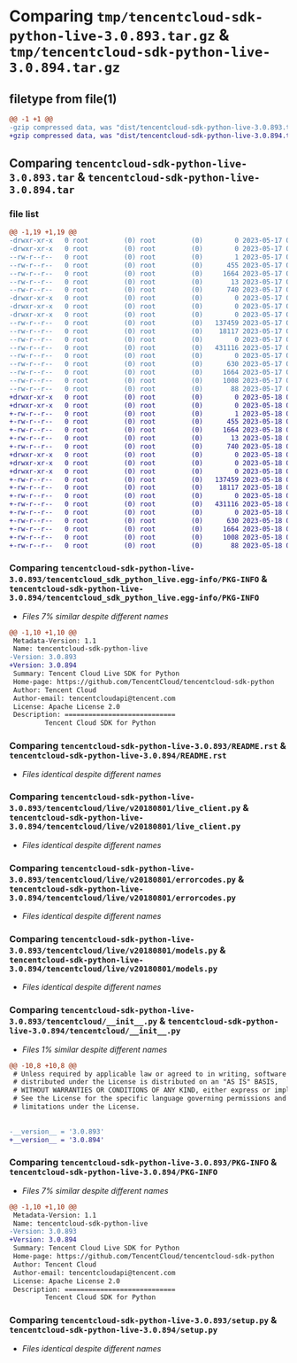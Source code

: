 # Comparing `tmp/tencentcloud-sdk-python-live-3.0.893.tar.gz` & `tmp/tencentcloud-sdk-python-live-3.0.894.tar.gz`

## filetype from file(1)

```diff
@@ -1 +1 @@
-gzip compressed data, was "dist/tencentcloud-sdk-python-live-3.0.893.tar", last modified: Wed May 17 03:34:52 2023, max compression
+gzip compressed data, was "dist/tencentcloud-sdk-python-live-3.0.894.tar", last modified: Thu May 18 00:29:51 2023, max compression
```

## Comparing `tencentcloud-sdk-python-live-3.0.893.tar` & `tencentcloud-sdk-python-live-3.0.894.tar`

### file list

```diff
@@ -1,19 +1,19 @@
-drwxr-xr-x   0 root         (0) root         (0)        0 2023-05-17 03:34:52.000000 tencentcloud-sdk-python-live-3.0.893/
-drwxr-xr-x   0 root         (0) root         (0)        0 2023-05-17 03:34:52.000000 tencentcloud-sdk-python-live-3.0.893/tencentcloud_sdk_python_live.egg-info/
--rw-r--r--   0 root         (0) root         (0)        1 2023-05-17 03:34:52.000000 tencentcloud-sdk-python-live-3.0.893/tencentcloud_sdk_python_live.egg-info/dependency_links.txt
--rw-r--r--   0 root         (0) root         (0)      455 2023-05-17 03:34:52.000000 tencentcloud-sdk-python-live-3.0.893/tencentcloud_sdk_python_live.egg-info/SOURCES.txt
--rw-r--r--   0 root         (0) root         (0)     1664 2023-05-17 03:34:52.000000 tencentcloud-sdk-python-live-3.0.893/tencentcloud_sdk_python_live.egg-info/PKG-INFO
--rw-r--r--   0 root         (0) root         (0)       13 2023-05-17 03:34:52.000000 tencentcloud-sdk-python-live-3.0.893/tencentcloud_sdk_python_live.egg-info/top_level.txt
--rw-r--r--   0 root         (0) root         (0)      740 2023-05-17 03:34:52.000000 tencentcloud-sdk-python-live-3.0.893/README.rst
-drwxr-xr-x   0 root         (0) root         (0)        0 2023-05-17 03:34:52.000000 tencentcloud-sdk-python-live-3.0.893/tencentcloud/
-drwxr-xr-x   0 root         (0) root         (0)        0 2023-05-17 03:34:52.000000 tencentcloud-sdk-python-live-3.0.893/tencentcloud/live/
-drwxr-xr-x   0 root         (0) root         (0)        0 2023-05-17 03:34:52.000000 tencentcloud-sdk-python-live-3.0.893/tencentcloud/live/v20180801/
--rw-r--r--   0 root         (0) root         (0)   137459 2023-05-17 03:34:52.000000 tencentcloud-sdk-python-live-3.0.893/tencentcloud/live/v20180801/live_client.py
--rw-r--r--   0 root         (0) root         (0)    18117 2023-05-17 03:34:52.000000 tencentcloud-sdk-python-live-3.0.893/tencentcloud/live/v20180801/errorcodes.py
--rw-r--r--   0 root         (0) root         (0)        0 2023-05-17 03:34:52.000000 tencentcloud-sdk-python-live-3.0.893/tencentcloud/live/v20180801/__init__.py
--rw-r--r--   0 root         (0) root         (0)   431116 2023-05-17 03:34:52.000000 tencentcloud-sdk-python-live-3.0.893/tencentcloud/live/v20180801/models.py
--rw-r--r--   0 root         (0) root         (0)        0 2023-05-17 03:34:52.000000 tencentcloud-sdk-python-live-3.0.893/tencentcloud/live/__init__.py
--rw-r--r--   0 root         (0) root         (0)      630 2023-05-17 03:34:52.000000 tencentcloud-sdk-python-live-3.0.893/tencentcloud/__init__.py
--rw-r--r--   0 root         (0) root         (0)     1664 2023-05-17 03:34:52.000000 tencentcloud-sdk-python-live-3.0.893/PKG-INFO
--rw-r--r--   0 root         (0) root         (0)     1008 2023-05-17 03:34:52.000000 tencentcloud-sdk-python-live-3.0.893/setup.py
--rw-r--r--   0 root         (0) root         (0)       88 2023-05-17 03:34:52.000000 tencentcloud-sdk-python-live-3.0.893/setup.cfg
+drwxr-xr-x   0 root         (0) root         (0)        0 2023-05-18 00:29:51.000000 tencentcloud-sdk-python-live-3.0.894/
+drwxr-xr-x   0 root         (0) root         (0)        0 2023-05-18 00:29:51.000000 tencentcloud-sdk-python-live-3.0.894/tencentcloud_sdk_python_live.egg-info/
+-rw-r--r--   0 root         (0) root         (0)        1 2023-05-18 00:29:51.000000 tencentcloud-sdk-python-live-3.0.894/tencentcloud_sdk_python_live.egg-info/dependency_links.txt
+-rw-r--r--   0 root         (0) root         (0)      455 2023-05-18 00:29:51.000000 tencentcloud-sdk-python-live-3.0.894/tencentcloud_sdk_python_live.egg-info/SOURCES.txt
+-rw-r--r--   0 root         (0) root         (0)     1664 2023-05-18 00:29:51.000000 tencentcloud-sdk-python-live-3.0.894/tencentcloud_sdk_python_live.egg-info/PKG-INFO
+-rw-r--r--   0 root         (0) root         (0)       13 2023-05-18 00:29:51.000000 tencentcloud-sdk-python-live-3.0.894/tencentcloud_sdk_python_live.egg-info/top_level.txt
+-rw-r--r--   0 root         (0) root         (0)      740 2023-05-18 00:29:51.000000 tencentcloud-sdk-python-live-3.0.894/README.rst
+drwxr-xr-x   0 root         (0) root         (0)        0 2023-05-18 00:29:51.000000 tencentcloud-sdk-python-live-3.0.894/tencentcloud/
+drwxr-xr-x   0 root         (0) root         (0)        0 2023-05-18 00:29:51.000000 tencentcloud-sdk-python-live-3.0.894/tencentcloud/live/
+drwxr-xr-x   0 root         (0) root         (0)        0 2023-05-18 00:29:51.000000 tencentcloud-sdk-python-live-3.0.894/tencentcloud/live/v20180801/
+-rw-r--r--   0 root         (0) root         (0)   137459 2023-05-18 00:29:51.000000 tencentcloud-sdk-python-live-3.0.894/tencentcloud/live/v20180801/live_client.py
+-rw-r--r--   0 root         (0) root         (0)    18117 2023-05-18 00:29:51.000000 tencentcloud-sdk-python-live-3.0.894/tencentcloud/live/v20180801/errorcodes.py
+-rw-r--r--   0 root         (0) root         (0)        0 2023-05-18 00:29:51.000000 tencentcloud-sdk-python-live-3.0.894/tencentcloud/live/v20180801/__init__.py
+-rw-r--r--   0 root         (0) root         (0)   431116 2023-05-18 00:29:51.000000 tencentcloud-sdk-python-live-3.0.894/tencentcloud/live/v20180801/models.py
+-rw-r--r--   0 root         (0) root         (0)        0 2023-05-18 00:29:51.000000 tencentcloud-sdk-python-live-3.0.894/tencentcloud/live/__init__.py
+-rw-r--r--   0 root         (0) root         (0)      630 2023-05-18 00:29:51.000000 tencentcloud-sdk-python-live-3.0.894/tencentcloud/__init__.py
+-rw-r--r--   0 root         (0) root         (0)     1664 2023-05-18 00:29:51.000000 tencentcloud-sdk-python-live-3.0.894/PKG-INFO
+-rw-r--r--   0 root         (0) root         (0)     1008 2023-05-18 00:29:51.000000 tencentcloud-sdk-python-live-3.0.894/setup.py
+-rw-r--r--   0 root         (0) root         (0)       88 2023-05-18 00:29:51.000000 tencentcloud-sdk-python-live-3.0.894/setup.cfg
```

### Comparing `tencentcloud-sdk-python-live-3.0.893/tencentcloud_sdk_python_live.egg-info/PKG-INFO` & `tencentcloud-sdk-python-live-3.0.894/tencentcloud_sdk_python_live.egg-info/PKG-INFO`

 * *Files 7% similar despite different names*

```diff
@@ -1,10 +1,10 @@
 Metadata-Version: 1.1
 Name: tencentcloud-sdk-python-live
-Version: 3.0.893
+Version: 3.0.894
 Summary: Tencent Cloud Live SDK for Python
 Home-page: https://github.com/TencentCloud/tencentcloud-sdk-python
 Author: Tencent Cloud
 Author-email: tencentcloudapi@tencent.com
 License: Apache License 2.0
 Description: ============================
         Tencent Cloud SDK for Python
```

### Comparing `tencentcloud-sdk-python-live-3.0.893/README.rst` & `tencentcloud-sdk-python-live-3.0.894/README.rst`

 * *Files identical despite different names*

### Comparing `tencentcloud-sdk-python-live-3.0.893/tencentcloud/live/v20180801/live_client.py` & `tencentcloud-sdk-python-live-3.0.894/tencentcloud/live/v20180801/live_client.py`

 * *Files identical despite different names*

### Comparing `tencentcloud-sdk-python-live-3.0.893/tencentcloud/live/v20180801/errorcodes.py` & `tencentcloud-sdk-python-live-3.0.894/tencentcloud/live/v20180801/errorcodes.py`

 * *Files identical despite different names*

### Comparing `tencentcloud-sdk-python-live-3.0.893/tencentcloud/live/v20180801/models.py` & `tencentcloud-sdk-python-live-3.0.894/tencentcloud/live/v20180801/models.py`

 * *Files identical despite different names*

### Comparing `tencentcloud-sdk-python-live-3.0.893/tencentcloud/__init__.py` & `tencentcloud-sdk-python-live-3.0.894/tencentcloud/__init__.py`

 * *Files 1% similar despite different names*

```diff
@@ -10,8 +10,8 @@
 # Unless required by applicable law or agreed to in writing, software
 # distributed under the License is distributed on an "AS IS" BASIS,
 # WITHOUT WARRANTIES OR CONDITIONS OF ANY KIND, either express or implied.
 # See the License for the specific language governing permissions and
 # limitations under the License.
 
 
-__version__ = '3.0.893'
+__version__ = '3.0.894'
```

### Comparing `tencentcloud-sdk-python-live-3.0.893/PKG-INFO` & `tencentcloud-sdk-python-live-3.0.894/PKG-INFO`

 * *Files 7% similar despite different names*

```diff
@@ -1,10 +1,10 @@
 Metadata-Version: 1.1
 Name: tencentcloud-sdk-python-live
-Version: 3.0.893
+Version: 3.0.894
 Summary: Tencent Cloud Live SDK for Python
 Home-page: https://github.com/TencentCloud/tencentcloud-sdk-python
 Author: Tencent Cloud
 Author-email: tencentcloudapi@tencent.com
 License: Apache License 2.0
 Description: ============================
         Tencent Cloud SDK for Python
```

### Comparing `tencentcloud-sdk-python-live-3.0.893/setup.py` & `tencentcloud-sdk-python-live-3.0.894/setup.py`

 * *Files identical despite different names*

